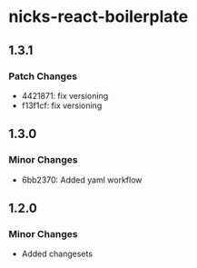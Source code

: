 # nicks-react-boilerplate

## 1.3.1

### Patch Changes

- 4421871: fix versioning
- f13f1cf: fix versioning

## 1.3.0

### Minor Changes

- 6bb2370: Added yaml workflow

## 1.2.0

### Minor Changes

- Added changesets
